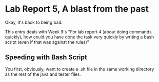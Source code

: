 # Lab Report 5, A blast from the past
Okay, it's back to being bad.

This entry deals with Week 9's "For lab report 4 (about doing commands quickly), how could you have done the task very quickly by writing a bash script (even if that was against the rules)"

## Speeding with Bash Script

You first, obviously, want to create a .sh file in the same working directory as the rest of the java and tester files. 
